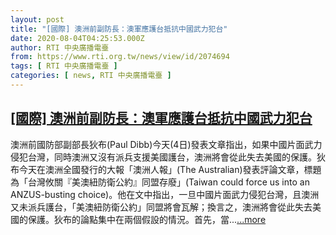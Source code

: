 ```yaml
---
layout: post
title: "[國際] 澳洲前副防長：澳軍應護台抵抗中國武力犯台"
date: 2020-08-04T04:25:53.000Z
author: RTI 中央廣播電臺
from: https://www.rti.org.tw/news/view/id/2074694
tags: [ RTI 中央廣播電臺 ]
categories: [ news, RTI 中央廣播電臺 ]
---
```

<!--1596515153000-->
[[國際] 澳洲前副防長：澳軍應護台抵抗中國武力犯台](https://www.rti.org.tw/news/view/id/2074694)
------

<div>
澳洲前國防部副部長狄布(Paul Dibb)今天(4日)發表文章指出，如果中國片面武力侵犯台灣，同時澳洲又沒有派兵支援美國護台，澳洲將會從此失去美國的保護。狄布今天在澳洲全國發行的大報「澳洲人報」(The Australian)發表評論文章，標題為「台灣攸關『美澳紐防衛公約』同盟存廢」(Taiwan could force us into an ANZUS-busting choice)。他在文中指出，一旦中國片面武力侵犯台灣，且澳洲又未派兵護台，「美澳紐防衛公約」同盟將會瓦解；換言之，澳洲將會從此失去美國的保護。狄布的論點集中在兩個假設的情況。首先，當...<a target="_blank" href="https://www.rti.org.tw/news/view/id/2074694">...more</a>
</div>
